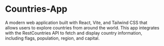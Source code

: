 # Countries-App
A modern web application built with React, Vite, and Tailwind CSS that allows users to explore countries from around the world. This app integrates with the RestCountries API to fetch and display country information, including flags, population, region, and capital.
